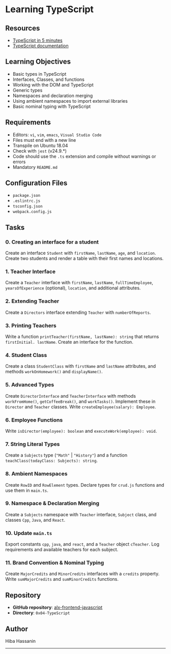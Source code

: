 # Learning TypeScript

## Resources
- [TypeScript in 5 minutes](https://www.typescriptlang.org/docs/handbook/typescript-in-5-minutes.html)
- [TypeScript documentation](https://www.typescriptlang.org/docs/)

## Learning Objectives
- Basic types in TypeScript
- Interfaces, Classes, and functions
- Working with the DOM and TypeScript
- Generic types
- Namespaces and declaration merging
- Using ambient namespaces to import external libraries
- Basic nominal typing with TypeScript

## Requirements
- Editors: `vi`, `vim`, `emacs`, `Visual Studio Code`
- Files must end with a new line
- Transpile on Ubuntu 18.04
- Check with `jest` (v24.9.*)
- Code should use the `.ts` extension and compile without warnings or errors
- Mandatory `README.md`

## Configuration Files
- `package.json`
- `.eslintrc.js`
- `tsconfig.json`
- `webpack.config.js`

## Tasks

### 0. Creating an interface for a student
Create an interface `Student` with `firstName`, `lastName`, `age`, and `location`. Create two students and render a table with their first names and locations.

### 1. Teacher Interface
Create a `Teacher` interface with `firstName`, `lastName`, `fullTimeEmployee`, `yearsOfExperience` (optional), `location`, and additional attributes.

### 2. Extending Teacher
Create a `Directors` interface extending `Teacher` with `numberOfReports`.

### 3. Printing Teachers
Write a function `printTeacher(firstName, lastName): string` that returns `firstInitial. lastName`. Create an interface for the function.

### 4. Student Class
Create a class `StudentClass` with `firstName` and `lastName` attributes, and methods `workOnHomework()` and `displayName()`.

### 5. Advanced Types
Create `DirectorInterface` and `TeacherInterface` with methods `workFromHome()`, `getCoffeeBreak()`, and `workTasks()`. Implement these in `Director` and `Teacher` classes. Write `createEmployee(salary): Employee`.

### 6. Employee Functions
Write `isDirector(employee): boolean` and `executeWork(employee): void`.

### 7. String Literal Types
Create a `Subjects` type (`"Math"` | `"History"`) and a function `teachClass(todayClass: Subjects): string`.

### 8. Ambient Namespaces
Create `RowID` and `RowElement` types. Declare types for `crud.js` functions and use them in `main.ts`.

### 9. Namespace & Declaration Merging
Create a `Subjects` namespace with `Teacher` interface, `Subject` class, and classes `Cpp`, `Java`, and `React`.

### 10. Update `main.ts`
Export constants `cpp`, `java`, and `react`, and a `Teacher` object `cTeacher`. Log requirements and available teachers for each subject.

### 11. Brand Convention & Nominal Typing
Create `MajorCredits` and `MinorCredits` interfaces with a `credits` property. Write `sumMajorCredits` and `sumMinorCredits` functions.

## Repository
- **GitHub repository**: [alx-frontend-javascript](https://github.com/yourusername/alx-frontend-javascript)
- **Directory**: `0x04-TypeScript`

## Author
Hiba Hassanin

---